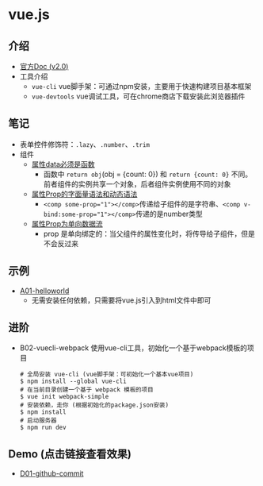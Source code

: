 # vue.js

## 介绍

- [官方Doc (v2.0)](http://cn.vuejs.org/v2/guide/)
- 工具介绍
    - `vue-cli` vue脚手架：可通过npm安装，主要用于快速构建项目基本框架
    - `vue-devtools` vue调试工具，可在chrome商店下载安装此浏览器插件

## 笔记

- 表单控件修饰符：`.lazy`、`.number`、`.trim`
- 组件
    - [属性data必须是函数](http://cn.vuejs.org/v2/guide/components.html#data-必须是函数)
        - 函数中 `return obj`(obj = {count: 0}) 和 `return {count: 0}` 不同。前者组件的实例共享一个对象，后者组件实例使用不同的对象
    - [属性Prop的字面量语法和动态语法](http://cn.vuejs.org/v2/guide/components.html#字面量语法-vs-动态语法)
        - `<comp some-prop="1"></comp>`传递给子组件的是字符串、`<comp v-bind:some-prop="1"></comp>`传递的是number类型
    - [属性Prop为单向数据流](http://cn.vuejs.org/v2/guide/components.html#单向数据流)
        - prop 是单向绑定的：当父组件的属性变化时，将传导给子组件，但是不会反过来

## 示例

- [A01-helloworld](https://oldinaction.github.io/smweb/vuejs/A01-helloworld/)
    - 无需安装任何依赖，只需要将vue.js引入到html文件中即可

## 进阶

- B02-vuecli-webpack 使用vue-cli工具，初始化一个基于webpack模板的项目

    ```shell
    # 全局安装 vue-cli (vue脚手架：可初始化一个基本vue项目)
    $ npm install --global vue-cli
    # 在当前目录创建一个基于 webpack 模板的项目
    $ vue init webpack-simple
    # 安装依赖，走你 (根据初始化的package.json安装)
    $ npm install
    # 启动服务器
    $ npm run dev
    ```

## Demo (点击链接查看效果)

- [D01-github-commit](https://oldinaction.github.io/smweb/vuejs/D01-github-commit/)
